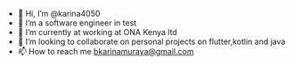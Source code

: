 - 👋 Hi, I’m @karina4050
- 👀 I’m a software engineer in test
- 🌱 I’m currently at working at ONA Kenya ltd
- 💞️ I’m looking to collaborate on personal projects on flutter,kotlin and java
- 📫 How to reach me bkarinamuraya@gmail.com

<!---
karina4050/karina4050 is a ✨ special ✨ repository because its `README.md` (this file) appears on your GitHub profile.
You can click the Preview link to take a look at your changes.
--->

